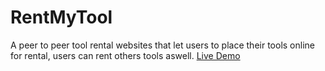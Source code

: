 ﻿# RentMyTool
A peer to peer tool rental websites that let users to place their tools online for rental, users can rent others tools aswell.
[Live Demo](https://rentmytool.herokuapp.com/)
